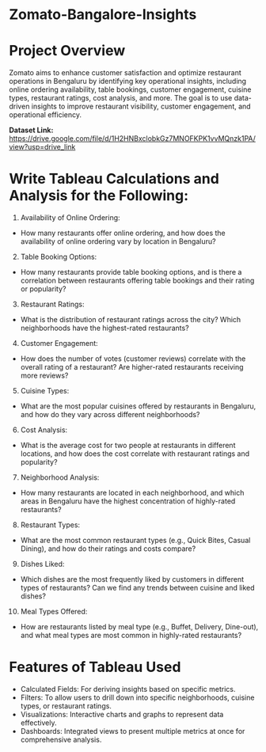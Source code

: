# Zomato-Bangalore-Insights

# Project Overview
Zomato aims to enhance customer satisfaction and optimize restaurant operations in Bengaluru by identifying key operational insights, including online ordering availability, table bookings, customer engagement, cuisine types, restaurant ratings, cost analysis, and more. The goal is to use data-driven insights to improve restaurant visibility, customer engagement, and operational efficiency.

**Dataset Link:** https://drive.google.com/file/d/1H2HNBxclobkGz7MNOFKPK1vvMQnzk1PA/view?usp=drive_link

# Write Tableau Calculations and Analysis for the Following:

1. Availability of Online Ordering:
- How many restaurants offer online ordering, and how does the availability of online ordering vary by location in Bengaluru?

2. Table Booking Options: 
- How many restaurants provide table booking options, and is there a correlation between restaurants offering table bookings and their rating or popularity?

3. Restaurant Ratings:
- What is the distribution of restaurant ratings across the city? Which neighborhoods have the highest-rated restaurants?

4. Customer Engagement:
- How does the number of votes (customer reviews) correlate with the overall rating of a restaurant? Are higher-rated restaurants receiving more reviews?

5. Cuisine Types:
- What are the most popular cuisines offered by restaurants in Bengaluru, and how do they vary across different neighborhoods?

6. Cost Analysis:
- What is the average cost for two people at restaurants in different locations, and how does the cost correlate with restaurant ratings and popularity?

7. Neighborhood Analysis:
- How many restaurants are located in each neighborhood, and which areas in Bengaluru have the highest concentration of highly-rated restaurants?

8. Restaurant Types:
- What are the most common restaurant types (e.g., Quick Bites, Casual Dining), and how do their ratings and costs compare?

9. Dishes Liked:
- Which dishes are the most frequently liked by customers in different types of restaurants? Can we find any trends between cuisine and liked dishes?

10. Meal Types Offered:
- How are restaurants listed by meal type (e.g., Buffet, Delivery, Dine-out), and what meal types are most common in highly-rated restaurants?

# Features of Tableau Used
- Calculated Fields: For deriving insights based on specific metrics.
- Filters: To allow users to drill down into specific neighborhoods, cuisine types, or restaurant ratings.
- Visualizations: Interactive charts and graphs to represent data effectively.
- Dashboards: Integrated views to present multiple metrics at once for comprehensive analysis.
